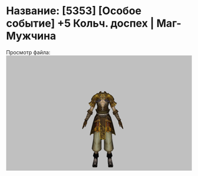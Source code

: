 # Название: [5353] [Особое событие] +5 Кольч. доспех | Маг-Мужчина

Просмотр файла:
![p040003.png](p040003.png)